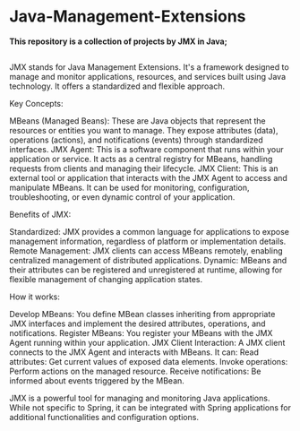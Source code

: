 # Java-Management-Extensions
**This repository is a collection of projects by JMX in Java;**
##

JMX stands for Java Management Extensions. 
It's a framework designed to manage and monitor applications, resources, and services built using Java technology. It offers a standardized and flexible approach.

Key Concepts:

MBeans (Managed Beans): These are Java objects that represent the resources or entities you want to manage. They expose attributes (data), operations (actions), and notifications (events) through standardized interfaces.
JMX Agent: This is a software component that runs within your application or service. It acts as a central registry for MBeans, handling requests from clients and managing their lifecycle.
JMX Client: This is an external tool or application that interacts with the JMX Agent to access and manipulate MBeans. It can be used for monitoring, configuration, troubleshooting, or even dynamic control of your application.

Benefits of JMX:

Standardized: JMX provides a common language for applications to expose management information, regardless of platform or implementation details.
Remote Management: JMX clients can access MBeans remotely, enabling centralized management of distributed applications.
Dynamic: MBeans and their attributes can be registered and unregistered at runtime, allowing for flexible management of changing application states.

How it works:

Develop MBeans: You define MBean classes inheriting from appropriate JMX interfaces and implement the desired attributes, operations, and notifications.
Register MBeans: You register your MBeans with the JMX Agent running within your application.
JMX Client Interaction: A JMX client connects to the JMX Agent and interacts with MBeans. It can:
Read attributes: Get current values of exposed data elements.
Invoke operations: Perform actions on the managed resource.
Receive notifications: Be informed about events triggered by the MBean.

JMX is a powerful tool for managing and monitoring Java applications. While not specific to Spring, it can be integrated with Spring applications for additional functionalities and configuration options.
